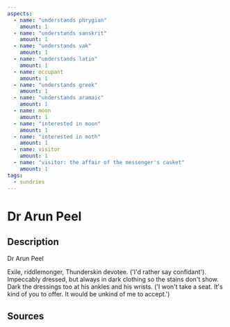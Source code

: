 ```yaml
---
aspects: 
  - name: "understands phrygian"
    amount: 1
  - name: "understands sanskrit"
    amount: 1
  - name: "understands vak"
    amount: 1
  - name: "understands latin"
    amount: 1
  - name: occupant
    amount: 1
  - name: "understands greek"
    amount: 1
  - name: "understands aramaic"
    amount: 1
  - name: moon
    amount: 1
  - name: "interested in moon"
    amount: 1
  - name: "interested in moth"
    amount: 1
  - name: visitor
    amount: 1
  - name: "visitor: the affair of the messenger's casket"
    amount: 1
tags:
  - sundries
---
```

# Dr Arun Peel
## Description
Dr Arun Peel

Exile, riddlemonger, Thunderskin devotee. ('I'd rather say confidant'). Impeccably dressed, but always in dark clothing so the stains don't show. Dark the dressings too at his ankles and his wrists. ('I won't take a seat. It's kind of you to offer. It would be unkind of me to accept.') 
## Sources

